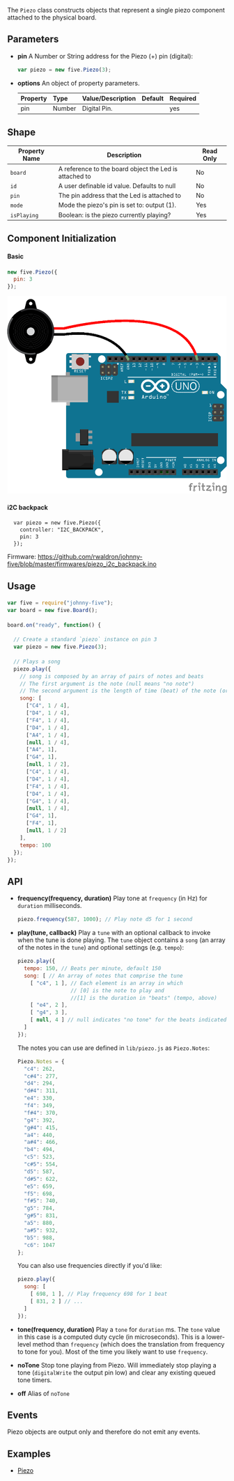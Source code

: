 The `Piezo` class constructs objects that represent a single piezo component attached to the physical board.

## Parameters

- **pin** A Number or String address for the Piezo (+) pin (digital):
  ```js
  var piezo = new five.Piezo(3);
  ```

- **options** An object of property parameters.
  <span class="abbreviate-table">

  | Property | Type   | Value/Description                                                 |Default | Required |
  |---------------|--------|-----------------|---------------------------------------------------------------------|----------|
  | pin           | Number | Digital Pin. || yes      |
  </span>

## Shape

| Property Name | Description | Read Only |
|---------------| ----------- | ----------|
| `board` | A reference to the board object the Led is attached to | No |
| `id` | A user definable id value. Defaults to null | No |
| `pin` | The pin address that the Led is attached to | No |
| `mode` | Mode the piezo's pin is set to: output (1). | Yes |
| `isPlaying` | Boolean: is the piezo currently playing? | Yes |

## Component Initialization

#### Basic

```js
new five.Piezo({
  pin: 3
});
```

![piezo diagram](https://raw.githubusercontent.com/rwaldron/johnny-five/master/docs/breadboard/piezo.png)


#### i2C backpack
```
  var piezo = new five.Piezo({
    controller: "I2C_BACKPACK",
    pin: 3
  });
```


Firmware: https://github.com/rwaldron/johnny-five/blob/master/firmwares/piezo_i2c_backpack.ino


## Usage

```js
var five = require("johnny-five");
var board = new five.Board();

board.on("ready", function() {

  // Create a standard `piezo` instance on pin 3
  var piezo = new five.Piezo(3);

  // Plays a song
  piezo.play({
    // song is composed by an array of pairs of notes and beats
    // The first argument is the note (null means "no note")
    // The second argument is the length of time (beat) of the note (or non-note)
    song: [
      ["C4", 1 / 4],
      ["D4", 1 / 4],
      ["F4", 1 / 4],
      ["D4", 1 / 4],
      ["A4", 1 / 4],
      [null, 1 / 4],
      ["A4", 1],
      ["G4", 1],
      [null, 1 / 2],
      ["C4", 1 / 4],
      ["D4", 1 / 4],
      ["F4", 1 / 4],
      ["D4", 1 / 4],
      ["G4", 1 / 4],
      [null, 1 / 4],
      ["G4", 1],
      ["F4", 1],
      [null, 1 / 2]
    ],
    tempo: 100
  });
});
```

## API

- **frequency(frequency, duration)** Play tone at `frequency` (in Hz) for `duration` milliseconds.

  ``` js
  piezo.frequency(587, 1000); // Play note d5 for 1 second
  ```

- **play(tune, callback)** Play a `tune` with an optional callback to invoke when the tune is done playing. The `tune` object contains a `song` (an array of the notes in the `tune`) and optional settings (e.g. `tempo`):

  ``` js
  piezo.play({
    tempo: 150, // Beats per minute, default 150
    song: [ // An array of notes that comprise the tune
      [ "c4", 1 ], // Each element is an array in which 
                   // [0] is the note to play and 
                   //[1] is the duration in "beats" (tempo, above)
      [ "e4", 2 ],
      [ "g4", 3 ],
      [ null, 4 ] // null indicates "no tone" for the beats indicated
    ]
  });
  ```

  The notes you can use are defined in `lib/piezo.js` as `Piezo.Notes`:

  ```js
  Piezo.Notes = {
    "c4": 262,
    "c#4": 277,
    "d4": 294,
    "d#4": 311,
    "e4": 330,
    "f4": 349,
    "f#4": 370,
    "g4": 392,
    "g#4": 415,
    "a4": 440,
    "a#4": 466,
    "b4": 494,
    "c5": 523,
    "c#5": 554,
    "d5": 587,
    "d#5": 622,
    "e5": 659,
    "f5": 698,
    "f#5": 740,
    "g5": 784,
    "g#5": 831,
    "a5": 880,
    "a#5": 932,
    "b5": 988,
    "c6": 1047
  };
  ```

  You can also use frequencies directly if you'd like:

  ``` js
  piezo.play({
    song: [
      [ 698, 1 ], // Play frequency 698 for 1 beat
      [ 831, 2 ] // ...
    ]
  });
  ```

- **tone(frequency, duration)** Play a `tone` for `duration` ms. The `tone` value in this case is a computed duty cycle (in microseconds). This is a lower-level method than `frequency` (which does the translation from frequency to tone for you). Most of the time you likely want to use `frequency`.

- **noTone** Stop tone playing from Piezo. Will immediately stop playing a tone (`digitalWrite` the output pin low) and clear any existing queued tone timers.

- **off** Alias of `noTone`

## Events

Piezo objects are output only and therefore do not emit any events.

<!--remove-start-->

## Examples
- [Piezo](https://github.com/rwldrn/johnny-five/blob/master/docs/piezo.md)

<!--remove-end-->
